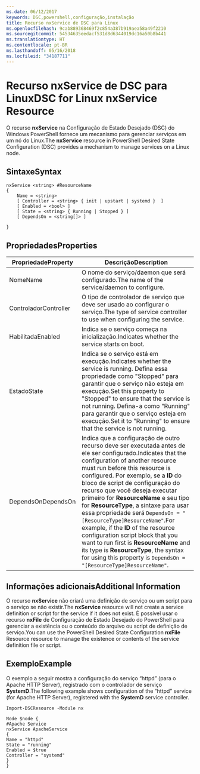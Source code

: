 ```yaml
---
ms.date: 06/12/2017
keywords: DSC,powershell,configuração,instalação
title: Recurso nxService de DSC para Linux
ms.openlocfilehash: 9cab889368469f2c854a387b919aea58a49f2210
ms.sourcegitcommit: 54534635eedacf531d8d6344019dc16a50b8b441
ms.translationtype: HT
ms.contentlocale: pt-BR
ms.lasthandoff: 05/16/2018
ms.locfileid: "34187711"
---
```

# <a name="dsc-for-linux-nxservice-resource"></a><span data-ttu-id="83657-103">Recurso nxService de DSC para Linux</span><span class="sxs-lookup"><span data-stu-id="83657-103">DSC for Linux nxService Resource</span></span>

<span data-ttu-id="83657-104">O recurso **nxService** na Configuração de Estado Desejado (DSC) do Windows PowerShell fornece um mecanismo para gerenciar serviços em um nó do Linux.</span><span class="sxs-lookup"><span data-stu-id="83657-104">The **nxService** resource in PowerShell Desired State Configuration (DSC) provides a mechanism to manage services on a Linux node.</span></span>

## <a name="syntax"></a><span data-ttu-id="83657-105">Sintaxe</span><span class="sxs-lookup"><span data-stu-id="83657-105">Syntax</span></span>

```
nxService <string> #ResourceName
{
    Name = <string>
    [ Controller = <string> { init | upstart | systemd }  ]
    [ Enabled = <bool> ]
    [ State = <string> { Running | Stopped } ]
    [ DependsOn = <string[]> ]

}
```

## <a name="properties"></a><span data-ttu-id="83657-106">Propriedades</span><span class="sxs-lookup"><span data-stu-id="83657-106">Properties</span></span>
|  <span data-ttu-id="83657-107">Propriedade</span><span class="sxs-lookup"><span data-stu-id="83657-107">Property</span></span> |  <span data-ttu-id="83657-108">Descrição</span><span class="sxs-lookup"><span data-stu-id="83657-108">Description</span></span> |
|---|---|
| <span data-ttu-id="83657-109">Nome</span><span class="sxs-lookup"><span data-stu-id="83657-109">Name</span></span>| <span data-ttu-id="83657-110">O nome do serviço/daemon que será configurado.</span><span class="sxs-lookup"><span data-stu-id="83657-110">The name of the service/daemon to configure.</span></span>|
| <span data-ttu-id="83657-111">Controlador</span><span class="sxs-lookup"><span data-stu-id="83657-111">Controller</span></span>| <span data-ttu-id="83657-112">O tipo de controlador de serviço que deve ser usado ao configurar o serviço.</span><span class="sxs-lookup"><span data-stu-id="83657-112">The type of service controller to use when configuring the service.</span></span>|
| <span data-ttu-id="83657-113">Habilitada</span><span class="sxs-lookup"><span data-stu-id="83657-113">Enabled</span></span>| <span data-ttu-id="83657-114">Indica se o serviço começa na inicialização.</span><span class="sxs-lookup"><span data-stu-id="83657-114">Indicates whether the service starts on boot.</span></span>|
| <span data-ttu-id="83657-115">Estado</span><span class="sxs-lookup"><span data-stu-id="83657-115">State</span></span>| <span data-ttu-id="83657-116">Indica se o serviço está em execução.</span><span class="sxs-lookup"><span data-stu-id="83657-116">Indicates whether the service is running.</span></span> <span data-ttu-id="83657-117">Defina essa propriedade como "Stopped" para garantir que o serviço não esteja em execução.</span><span class="sxs-lookup"><span data-stu-id="83657-117">Set this property to "Stopped" to ensure that the service is not running.</span></span> <span data-ttu-id="83657-118">Defina-a como "Running" para garantir que o serviço esteja em execução.</span><span class="sxs-lookup"><span data-stu-id="83657-118">Set it to "Running" to ensure that the service is not running.</span></span>|
| <span data-ttu-id="83657-119">DependsOn</span><span class="sxs-lookup"><span data-stu-id="83657-119">DependsOn</span></span> | <span data-ttu-id="83657-120">Indica que a configuração de outro recurso deve ser executada antes de ele ser configurado.</span><span class="sxs-lookup"><span data-stu-id="83657-120">Indicates that the configuration of another resource must run before this resource is configured.</span></span> <span data-ttu-id="83657-121">Por exemplo, se a **ID** do bloco de script de configuração do recurso que você deseja executar primeiro for **ResourceName** e seu tipo for **ResourceType**, a sintaxe para usar essa propriedade será `DependsOn = "[ResourceType]ResourceName"`.</span><span class="sxs-lookup"><span data-stu-id="83657-121">For example, if the **ID** of the resource configuration script block that you want to run first is **ResourceName** and its type is **ResourceType**, the syntax for using this property is `DependsOn = "[ResourceType]ResourceName"`.</span></span>|


## <a name="additional-information"></a><span data-ttu-id="83657-122">Informações adicionais</span><span class="sxs-lookup"><span data-stu-id="83657-122">Additional Information</span></span>

<span data-ttu-id="83657-123">O recurso **nxService** não criará uma definição de serviço ou um script para o serviço se não existir.</span><span class="sxs-lookup"><span data-stu-id="83657-123">The **nxService** resource will not create a service definition or script for the service if it does not exist.</span></span> <span data-ttu-id="83657-124">É possível usar o recurso **nxFile** de Configuração de Estado Desejado do PowerShell para gerenciar a existência ou o conteúdo do arquivo ou script de definição de serviço.</span><span class="sxs-lookup"><span data-stu-id="83657-124">You can use the PowerShell Desired State Configuration **nxFile** Resource resource to manage the existence or contents of the service definition file or script.</span></span>

## <a name="example"></a><span data-ttu-id="83657-125">Exemplo</span><span class="sxs-lookup"><span data-stu-id="83657-125">Example</span></span>

<span data-ttu-id="83657-126">O exemplo a seguir mostra a configuração do serviço “httpd” (para o Apache HTTP Server), registrado com o controlador de serviço **SystemD**.</span><span class="sxs-lookup"><span data-stu-id="83657-126">The following example shows configuration of the “httpd” service (for Apache HTTP Server), registered with the **SystemD** service controller.</span></span>

```
Import-DSCResource -Module nx

Node $node {
#Apache Service
nxService ApacheService
{
Name = "httpd"
State = "running"
Enabled = $true
Controller = "systemd"
}
}
```